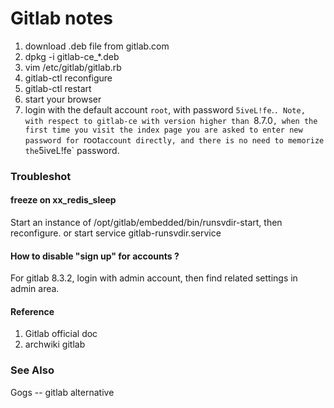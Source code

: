 Gitlab notes
===

1. download .deb file from gitlab.com  
2. dpkg -i gitlab-ce_*.deb  
3. vim /etc/gitlab/gitlab.rb  
4. gitlab-ctl reconfigure  
5. gitlab-ctl restart
6. start your browser
7. login with the default account `root`, with password `5iveL!fe`.`.
Note, with respect to gitlab-ce with version higher than `8.7.0`,
when the first time you visit the index page you are asked to
enter new password for `root` account directly, and there is
no need to memorize the `5iveL!fe` password.

### Troubleshot

#### freeze on xx\_redis\_sleep
Start an instance of /opt/gitlab/embedded/bin/runsvdir-start, then
reconfigure. or start service gitlab-runsvdir.service

#### How to disable "sign up" for accounts ?
For gitlab 8.3.2, login with admin account, then find related settings
in admin area.

#### Reference
1. Gitlab official doc
2. archwiki gitlab

### See Also

Gogs -- gitlab alternative
